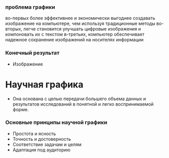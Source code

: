 
### проблема графики
во-первых более эффективнее и экономически выгоднее создавать изображение на компьютере, чем используя традиционные методы 
во-вторых, легче становится улучшать цифровые изображения и компоновать их с текстом
в-третьих, компьютер обеспечивает надежное сохранение изображений на носителях информации 

### Конечный результат 
- Изображение

# Научная графика
- Она основана с целью передачи большего объема данных и результатов исследований в понятной и легко воспринимаемой форме.

### Основные принципы научной графики
- Простота и ясность 
- Точность и достоверность 
- Соответствие задачам и целям 
- Адаптация под аудиторию
